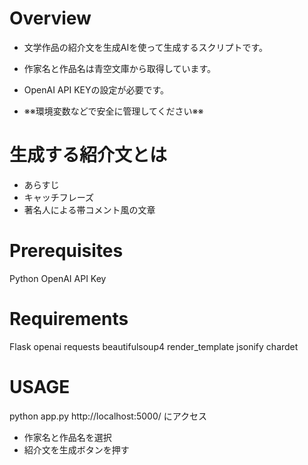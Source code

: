# Overview
- 文学作品の紹介文を生成AIを使って生成するスクリプトです。
- 作家名と作品名は青空文庫から取得しています。<br />

- OpenAI API KEYの設定が必要です。<br />
- ※※環境変数などで安全に管理してください※※<br />

# 生成する紹介文とは
- あらすじ
- キャッチフレーズ
- 著名人による帯コメント風の文章

# Prerequisites
Python
OpenAI API Key

# Requirements
Flask
openai
requests
beautifulsoup4
render_template
jsonify
chardet

# USAGE
python app.py
http://localhost:5000/ にアクセス
- 作家名と作品名を選択
- 紹介文を生成ボタンを押す


